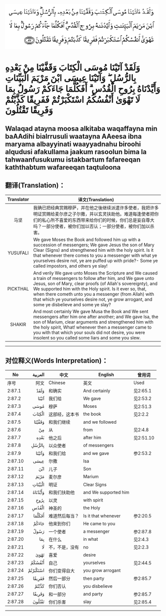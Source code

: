 ![002:087](images/002_087.gif)

#  وَلَقَدْ آتَيْنَا مُوسَى الْكِتَابَ وَقَفَّيْنَا مِنْ بَعْدِهِ بِالرُّسُلِ ۖ وَآتَيْنَا عِيسَى ابْنَ مَرْيَمَ الْبَيِّنَاتِ وَأَيَّدْنَاهُ بِرُوحِ الْقُدُسِ ۗ أَفَكُلَّمَا جَاءَكُمْ رَسُولٌ بِمَا لَا تَهْوَىٰ أَنْفُسُكُمُ اسْتَكْبَرْتُمْ فَفَرِيقًا كَذَّبْتُمْ وَفَرِيقًا تَقْتُلُونَ 

## Walaqad atayna moosa alkitaba waqaffayna min baAAdihi bialrrusuli waatayna AAeesa ibna maryama albayyinati waayyadnahu biroohi alqudusi afakullama jaakum rasoolun bima la tahwaanfusukumu istakbartum fafareeqan kaththabtum wafareeqan taqtuloona

## 翻译(Translation)：

| Translator | 译文(Translation)                                            |
|:----------:| ------------------------------------------------------------ |
| 马坚       | 我确已把经典赏赐穆萨，并在他之後继续派遣许多使者，我把许多明证赏赐给麦尔彦之子尔撒，并以玄灵扶助他。难道每逢使者把你们的私心所不喜爱的东西带来给你们的时候，你们总是妄自尊大吗？一部分使者，被你们加以否认；一部分使者，被你们加以杀害。 |
| YUSUFALI   | We gave Moses the Book and followed him up with a succession of messengers; We gave Jesus the son of Mary Clear (Signs) and strengthened him with the holy spirit. Is it that whenever there comes to you a messenger with what ye yourselves desire not, ye are puffed up with pride?- Some ye called impostors, and others ye slay! |
| PICKTHAL   | And verily We gave unto Moses the Scripture and We caused a train of messengers to follow after him, and We gave unto Jesus, son of Mary, clear proofs (of Allah's sovereignty), and We supported him with the Holy spirit. Is it ever so, that, when there cometh unto you a messenger (from Allah) with that which ye yourselves desire not, ye grow arrogant, and some ye disbelieve and some ye slay? |
| SHAKIR     | And most certainly We gave Musa the Book and We sent messengers after him one after another; and We gave Isa, the son of Marium, clear arguments and strengthened him with the holy spirit, What! whenever then a messenger came to you with that which your souls did not desire, you were insolent so you called some liars and some you slew. |

---

## 对位释义(Words Interpretation)：

| No      |  العربية | 中文           | English              | 曾用词    |
| ------- | -------: | -------------- | -------------------- | --------- |
| 序号    |     阿文 | Chinese        | 英文                 | Used      |
| 2:87.1  |     وَلَقَدْ | 和确实         | And certainly        | 见2:65.1  |
| 2:87.2  |    آتَيْنَا | 我们给         | We gave              | 见2:53.2  |
| 2:87.3  |     مُوسَى | 穆萨           | Moses                | 见2:51.3  |
| 2:87.4  |   الْكِتَابَ | 这部经，这本书 | the book             | 见2:2.2   |
| 2:87.5  |   وَقَفَّيْنَا | 和我们继续     | and we followed      |           |
| 2:87.6  |       مِنْ | 从             | from                 | 见2:4.8   |
| 2:87.7  |     بَعْدِهِ | 他之后         | after him            | 见2:51.10 |
| 2:87.8  |   بِالرُّسُلِ | 以众使者       | of messengers        |           |
| 2:87.9  |   وَآتَيْنَا | 和我们给       | and we gave          | 参2:53.2  |
| 2:87.10 |     عِيسَى | 尔撒           | Isa                  |           |
| 2:87.11 |      ابْنَ | 儿子           | Son                  |           |
| 2:87.12 |     مَرْيَمَ | 麦尔彦         | Marium               |           |
| 2:87.13 |  الْبَيِّنَاتِ | 明证           | Clear Signs          |           |
| 2:87.14 |  وَأَيَّدْنَاهُ | 和我们扶助他   | and We supported him |           |
| 2:87.15 |     بِرُوحِ | 以灵           | with spirit          |           |
| 2:87.16 |    الْقُدُسِ | 神圣的         | the Holy             |           |
| 2:87.17 |   أَفَكُلَّمَا | 难道然后每当？ | Is it that whenever  | 参2:20.5  |
| 2:87.18 |    جَاءَكُمْ | 他来到你们     | He came to you       |           |
| 2:87.19 |     رَسُولٌ | 一个使者       | a messenger          | 参2:87.8  |
| 2:87.20 |      بِمَا | 在什么         | in what              | 见2:4.3   |
| 2:87.21 |       لَا | 不，不是，没有 | no                   | 见2:2.3   |
| 2:87.22 |     تَهْوَىٰ | 喜爱           | desire               |           |
| 2:87.23 |   أَنْفُسُكُمُ | 自己           | yourselves           | 见2:44.5  |
| 2:87.24 | اسْتَكْبَرْتُمْ | 你们变得自大   | you grow arrogant    |           |
| 2:87.25 |   فَفَرِيقًا | 然后一部分     | then party           | 参2:85.7  |
| 2:87.26 |    كَذَّبْتُمْ | 你们否认       | you disbelieve       |           |
| 2:87.27 |   وَفَرِيقًا | 和一部分       | and party            | 参2:85.7  |
| 2:87.28 |   تَقْتُلُونَ | 你们杀害       | slay                 | 见2:85.4  |

---

